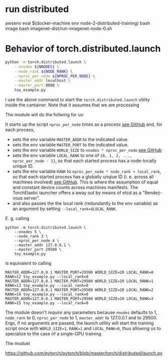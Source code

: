 # run distributed
awsenv
eval $(docker-machine env node-2-distributed-training)
bash image
bash imagenet-dist/run-imagenet-node-0.sh

#  Behavior of torch.distributed.launch
```sh
python -m torch.distributed.launch \
    --nnodes ${NNODES} \
    --node_rank ${NODE_RANK} \
    --nproc_per_node ${NPROC_PER_NODE} \
    --master_addr localhost \
    --master_port 8888 \
    toy_example.py
```

I use the above command to start the `torch.distributed.launch` utility inside the cantainer. Note that it assumes that we are processing 

The module will do the follwing for us: 

It starts up the script `nproc_per_node` times as a process [see GitHub](https://github.com/pytorch/pytorch/blob/91c80d122ab271d36ce37d60acf430fdbd54d249/torch/distributed/launch.py#L224) and, for each process, 
- sets the env variable `MASTER_ADDR` to the indicated value.
- sets the env variable `MASTER_PORT` to the indicated value.
- sets the env variable `WORLD_SIZE` to `nnodes * nproc_per_node` [see GitHub](https://github.com/pytorch/pytorch/blob/91c80d122ab271d36ce37d60acf430fdbd54d249/torch/distributed/launch.py#L205)
- sets the env variable `LOCAL_RANK` to one of `{0, 1, 2, ..., nproc_per_node - 1}`, so that each started process has a node-locally unique ID.
- sets the env variable `RANK` to `nproc_per_node * node_rank + local_rank`, so that each started process has a globally unqiue ID (i. e. across all machines involved) [see GitHub](https://github.com/pytorch/pytorch/blob/91c80d122ab271d36ce37d60acf430fdbd54d249/torch/distributed/launch.py#L226). This is where the assumption of equal and constant device counts across machines manifests. The TorchElastic launcher offers a away out by means of etcd as a "Rendez-vous server". 
- and also passes the the local rank (redundantly to the env variable) as an argument by setting `--local_rank=$LOCAL_RANK`.

E. g. calling 

```
python -m torch.distributed.launch \
    --nnodes 5 \
    --node_rank 3 \
    --nproc_per_node 4 \
    --master_addr 127.0.0.1 \
    --master_port 29500 \
    toy_example.py
```

is equivalent to calling

```
MASTER_ADDR=127.0.0.1 MASTER_PORT=29500 WORLD_SIZE=20 LOCAL_RANK=0 RANK=12 toy_example.py --local_rank=0
MASTER_ADDR=127.0.0.1 MASTER_PORT=29500 WORLD_SIZE=20 LOCAL_RANK=1 RANK=13 toy_example.py --local_rank=0
MASTER_ADDR=127.0.0.1 MASTER_PORT=29500 WORLD_SIZE=20 LOCAL_RANK=2 RANK=14 toy_example.py --local_rank=0
MASTER_ADDR=127.0.0.1 MASTER_PORT=29500 WORLD_SIZE=20 LOCAL_RANK=3 RANK=15 toy_example.py --local_rank=0
```

The module doesn't _require_ any parameters because `nnodes` defaults to 1, `node_rank` to 0, `nproc_per_node` to 1, `master_addr` to 127.0.0.1 and  to 29500. Ergo, if no arguments are passed, the launch utility will start the training script once with `WORLD_SIZE=1`, `RANK=1` and `LOCAL_RANK=0`, thus allowing us to specialize to the case of a single-GPU training.

The moduel


https://github.com/pytorch/pytorch/blob/master/torch/distributed/launch.py
